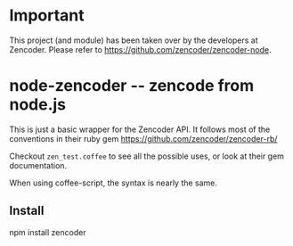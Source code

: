 # Important 

This project (and module) has been taken over by the developers at Zencoder. Please refer to https://github.com/zencoder/zencoder-node.


# node-zencoder -- zencode from node.js
This is just a basic wrapper for the Zencoder API. It follows most of the conventions in their ruby gem https://github.com/zencoder/zencoder-rb/

Checkout `zen_test.coffee` to see all the possible uses, or look at their gem documentation.

When using coffee-script, the syntax is nearly the same.

## Install

  npm install zencoder
